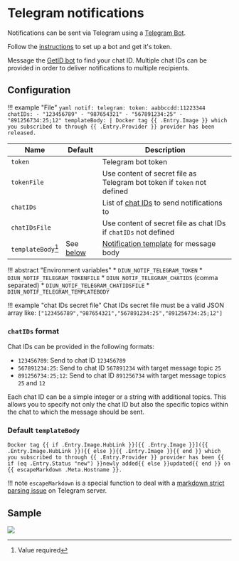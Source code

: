 # Telegram notifications

Notifications can be sent via Telegram using a [Telegram Bot](https://core.telegram.org/bots).

Follow the [instructions](https://core.telegram.org/bots#6-botfather) to set up a bot and get it's token.

Message the [GetID bot](https://t.me/getidsbot) to find your chat ID.
Multiple chat IDs can be provided in order to deliver notifications to multiple recipients.

## Configuration

!!! example "File"
    ```yaml
    notif:
      telegram:
        token: aabbccdd:11223344
        chatIDs:
          - "123456789"
          - "987654321"
          - "567891234:25"
          - "891256734:25;12"
        templateBody: |
          Docker tag {{ .Entry.Image }} which you subscribed to through {{ .Entry.Provider }} provider has been released.
    ```

| Name               | Default                            | Description                                                               |
|--------------------|------------------------------------|---------------------------------------------------------------------------|
| `token`            |                                    | Telegram bot token                                                        |
| `tokenFile`        |                                    | Use content of secret file as Telegram bot token if `token` not defined   |
| `chatIDs`          |                                    | List of [chat IDs](#chatids-format) to send notifications to              |
| `chatIDsFile`      |                                    | Use content of secret file as chat IDs if `chatIDs` not defined           |
| `templateBody`[^1] | See [below](#default-templatebody) | [Notification template](../faq.md#notification-template) for message body |

!!! abstract "Environment variables"
    * `DIUN_NOTIF_TELEGRAM_TOKEN`
    * `DIUN_NOTIF_TELEGRAM_TOKENFILE`
    * `DIUN_NOTIF_TELEGRAM_CHATIDS` (comma separated)
    * `DIUN_NOTIF_TELEGRAM_CHATIDSFILE`
    * `DIUN_NOTIF_TELEGRAM_TEMPLATEBODY`

!!! example "chat IDs secret file"
    Chat IDs secret file must be a valid JSON array like: `["123456789","987654321","567891234:25","891256734:25;12"]`

### `chatIDs` format

Chat IDs can be provided in the following formats:

* `123456789`: Send to chat ID `123456789`
* `567891234:25`: Send to chat ID `567891234` with target message topic `25`
* `891256734:25;12`: Send to chat ID `891256734` with target message topics `25` and `12`

Each chat ID can be a simple integer or a string with additional topics. This
allows you to specify not only the chat ID but also the specific topics within
the chat to which the message should be sent.

### Default `templateBody`

```
Docker tag {{ if .Entry.Image.HubLink }}[{{ .Entry.Image }}]({{ .Entry.Image.HubLink }}){{ else }}{{ .Entry.Image }}{{ end }} which you subscribed to through {{ .Entry.Provider }} provider has been {{ if (eq .Entry.Status "new") }}newly added{{ else }}updated{{ end }} on {{ escapeMarkdown .Meta.Hostname }}.
```

!!! note
    `escapeMarkdown` is a special function to deal with a [markdown strict parsing issue](https://github.com/crazy-max/diun/issues/162#issuecomment-683095898) on Telegram server.

## Sample

![](../assets/notif/telegram.png)

[^1]: Value required
